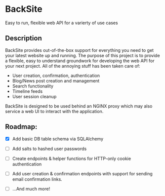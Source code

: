 # BackSite

Easy to run, flexible web API for a varierty of use cases

## Description

BackSite provides out-of-the-box support for everything you need to get your latest website up and running. The purpose of this project is to provide a flexible, easy to understand groundwork for developing the web API for your next project. All of the annoying stuff has been taken care of:

- User creation, confirmation, authentication
- Blog/News post creation and management
- Search functionality
- Timeline feeds
- User session cleanup

BackSite is designed to be used behind an NGINX proxy which may also service a web UI to interact with the application.

## Roadmap:

- [X] Add basic DB table schema via SQLAlchemy

- [ ] Add salts to hashed user passwords

- [ ] Create endpoints & helper functions for HTTP-only cookie authentication

- [ ] Add user creation & confirmation endpoints with support for sending email confirmation links.
 
 - [ ] ...And much more!